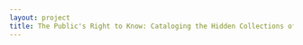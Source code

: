 ```yaml
--- 
layout: project 
title: The Public's Right to Know: Cataloging the Hidden Collections of the University Libraries Public Reading Room on Nuclear Waste and Remediation
---
```



